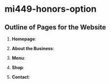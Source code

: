 # mi449-honors-option

## Outline of Pages for the Website

1. **Homepage**: 

2. **About the Business**:

3. **Menu**:

4. **Shop**: 

5. **Contact**: